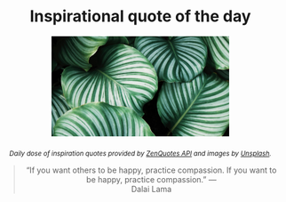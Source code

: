 
<div align="center">

# Inspirational quote of the day

<img src="./data/photo.jpeg" alt="Beautiful nature photo" width="320" height="180">

<sub><i>Daily dose of inspiration quotes provided by [ZenQuotes API](https://zenquotes.io/) and images by [Unsplash](https://unsplash.com/).</i></sub>


<blockquote>&ldquo;If you want others to be happy, practice compassion. If you want to be happy, practice compassion.&rdquo; &mdash; <footer>Dalai Lama</footer></blockquote>

</div>
